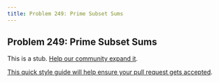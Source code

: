 ```yaml
---
title: Problem 249: Prime Subset Sums
---
```

## Problem 249: Prime Subset Sums

This is a stub. <a href='https://github.com/freecodecamp/guides/tree/master/src/pages/certifications/coding-interview-prep/project-euler/problem-249-prime-subset-sums/index.md' target='_blank' rel='nofollow'>Help our community expand it</a>.

<a href='https://github.com/freecodecamp/guides/blob/master/README.md' target='_blank' rel='nofollow'>This quick style guide will help ensure your pull request gets accepted</a>.

<!-- The article goes here, in GitHub-flavored Markdown. Feel free to add YouTube videos, images, and CodePen/JSBin embeds  -->
